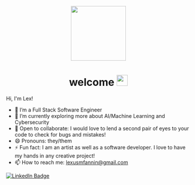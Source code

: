 <div id="header" align="center">
  <img src="https://media.giphy.com/media/R03zWv5p1oNSQd91EP/giphy.gif" width="150"/>
</div>

<h1 align="center">
  welcome
  <img src="https://media.giphy.com/media/hvRJCLFzcasrR4ia7z/giphy.gif" width="30px"/>
</h1>




Hi, I'm Lex!

- 🔭 I’m a Full Stack Software Engineer
- 🌱 I’m currently exploring more about AI/Machine Learning and Cybersecurity
- 🌱 Open to collaborate: I would love to lend a second pair of eyes to your code to check for bugs and mistakes! 
- 😄 Pronouns: they/them
- ⚡ Fun fact: I am an artist as well as a software developer. I love to have my hands in any creative project!
- 📫 How to reach me: lexusmfannin@gmail.com
<div id="badges">
  <a href="your-linkedin-URL">
    <img src="https://img.shields.io/badge/LinkedIn-blue?style=for-the-badge&logo=linkedin&logoColor=white" alt="LinkedIn Badge"/>
  </a>
</div>
